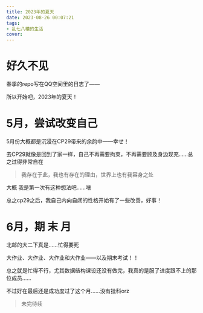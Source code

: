 ```yaml
---
title: 2023年的夏天
date: 2023-08-26 00:07:21
tags:
- 乱七八糟的生活
cover:
---
```

# 好久不见

春季的repo写在QQ空间里的日志了——

所以开始吧，2023年的夏天！

# 5月，尝试改变自己

5月份大概都是沉浸在CP29带来的余韵中——幸せ！

去CP29就像是回到了家一样，自己不再需要拘束，不再需要顾及身边现充……总之过得非常自在

> 我存在于此，我也有存在的理由，世界上也有我容身之处

大概 我是第一次有这种想法吧……嗐

总之cp29之后，我自己内向自闭的性格开始有了一些改善，好事！

# 6月，期 末 月

北邮的大二下真是……忙得要死 

大作业、大作业、大作业和大作业——以及期末考试！！

总之就是忙得不行，尤其数据结构课设还没有做完，我真的是服了进度跟不上的那位成员……

不过好在最后还是成功度过了这个月……没有挂科orz

> 未完待续